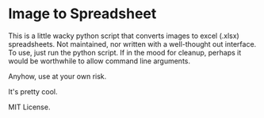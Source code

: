 # Image to Spreadsheet

This is a little wacky python script that converts images to excel (.xlsx) spreadsheets. Not maintained, nor written with a well-thought out interface. To use, just run the python script. If in the mood for cleanup, perhaps it would be worthwhile to allow command line arguments.

Anyhow, use at your own risk.

It's pretty cool.

MIT License.